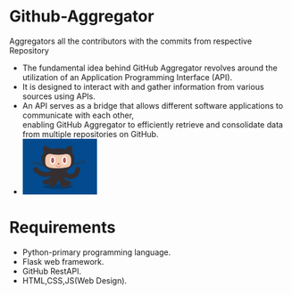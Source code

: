 # Github-Aggregator
Aggregators all the contributors with the commits from respective Repository

- The fundamental idea behind GitHub Aggregator revolves around the utilization of an Application Programming Interface (API).
- It is designed to interact with and gather information from various sources using APIs. 
- An API serves as a bridge that allows different software applications to communicate with each other,<br> enabling GitHub Aggregator to efficiently retrieve and consolidate data from multiple repositories on GitHub.
- 
  ![](https://github.com/AmullyaPatil/Prodevan-intern/blob/main/git1.gif)
# Requirements
 - Python-primary programming language.
 - Flask web framework.
 - GitHub RestAPI.
 - HTML,CSS,JS(Web Design).
 
